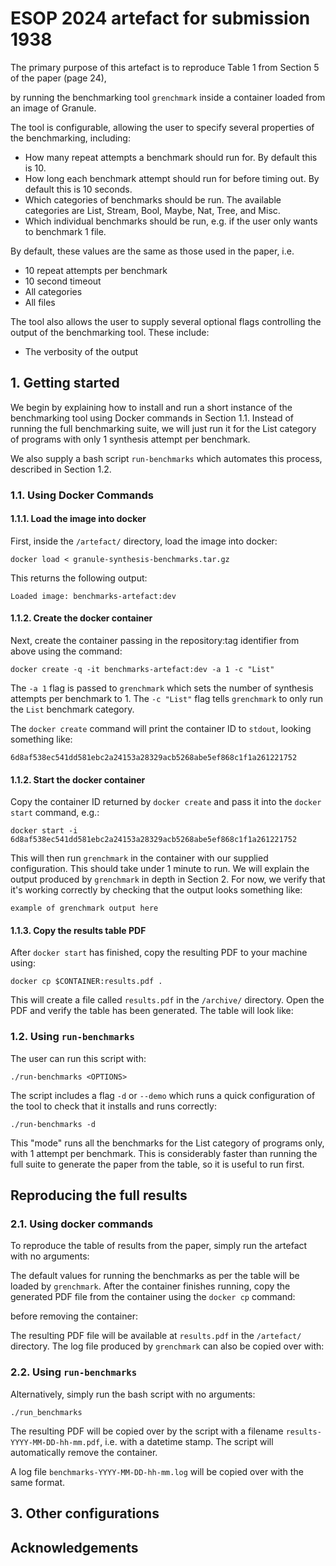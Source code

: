 # ESOP 2024 artefact for submission 1938

The primary purpose of this artefact is to reproduce Table 1 from Section 5 of
the paper (page 24), 


by running the benchmarking tool `grenchmark` inside a
container loaded from an image of Granule. 

The tool is configurable, allowing the user to specify several properties of 
the benchmarking, including:
- How many repeat attempts a benchmark should run for. By default this is 10.
- How long each benchmark attempt should run for before timing out. By default this is 10 seconds.
- Which categories of benchmarks should be run. The available categories are List, Stream, Bool, Maybe, Nat, Tree, and Misc. 
- Which individual benchmarks should be run, e.g. if the user only wants to benchmark 1 file.

By default, these values are the same as those used in the paper, i.e. 
- 10 repeat attempts per benchmark 
- 10 second timeout 
- All categories 
- All files

The tool also allows the user to supply several optional flags controlling the output 
of the benchmarking tool. These include:

- The verbosity of the output

## 1. Getting started 

We begin by explaining how to install and run a short instance of the
benchmarking tool using Docker commands in Section 1.1. Instead of running the
full benchmarking suite, we will just run it for the List category of programs
with only 1 synthesis attempt per benchmark.

We also supply a bash script `run-benchmarks` which automates
this process, described in Section 1.2. 

### 1.1. Using Docker Commands

#### 1.1.1. Load the image into docker
First, inside the `/artefact/` directory, load the image into docker:

    docker load < granule-synthesis-benchmarks.tar.gz

This returns the following output:

    Loaded image: benchmarks-artefact:dev


#### 1.1.2. Create the docker container 
Next, create the container passing in the repository:tag identifier from above
using the command:

    docker create -q -it benchmarks-artefact:dev -a 1 -c "List"

The `-a 1` flag is passed to `grenchmark` which sets the number of synthesis
attempts per benchmark to 1. The `-c "List"` flag tells `grenchmark` to only run
the `List` benchmark category.

The `docker create` command will print the container ID to `stdout`, looking
something like:

    6d8af538ec541dd581ebc2a24153a28329acb5268abe5ef868c1f1a261221752


#### 1.1.2. Start the docker container 
Copy the container ID returned by `docker create` and pass it into the `docker
start` command, e.g.:

    docker start -i 6d8af538ec541dd581ebc2a24153a28329acb5268abe5ef868c1f1a261221752

This will then run `grenchmark` in the container with our supplied
configuration. This should take under 1 minute to run. We will explain the
output produced by `grenchmark` in depth in Section 2. For now, we verify that
it's working correctly by checking that the output looks something like:

    example of grenchmark output here

#### 1.1.3. Copy the results table PDF 

After `docker start` has finished, copy the resulting PDF to your machine using:

    docker cp $CONTAINER:results.pdf .

This will create a file called `results.pdf` in the `/archive/` directory. Open the 
PDF and verify the table has been generated. The table will look like: 

<!-- ![Results Table Demo](/demo-table.png "table") -->





### 1.2. Using `run-benchmarks`
The user can run this script with:

    ./run-benchmarks <OPTIONS>

The script includes a flag `-d` or `--demo` which runs a quick
configuration of the tool to check that it installs and runs correctly:

    ./run-benchmarks -d 

This "mode" runs all the benchmarks for the List category of programs only, with
1 attempt per benchmark. This is considerably faster than running the full suite
to generate the paper from the table, so it is useful to run first.

## Reproducing the full results

### 2.1. Using docker commands

To reproduce the table of results from the paper, simply run the artefact with no 
arguments:

The default values for running the benchmarks as per the table will be loaded by
`grenchmark`. After the container finishes running, copy the generated PDF file
from the container using the `docker cp` command:

before removing the container:

The resulting PDF file will be available at `results.pdf` in the `/artefact/` 
directory. The log file produced by `grenchmark` can also be copied over with: 

### 2.2. Using `run-benchmarks` 

Alternatively, simply run the bash script with no arguments:

    ./run_benchmarks

The resulting PDF will be copied over by the script with a filename
`results-YYYY-MM-DD-hh-mm.pdf`, i.e. with a datetime stamp. The script will
automatically remove the container. 

A log file `benchmarks-YYYY-MM-DD-hh-mm.log` will be copied over with the same
format. 

## 3. Other configurations 


## Acknowledgements

